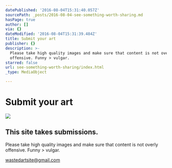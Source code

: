 ```yaml
---
datePublished: '2016-08-04T15:31:40.057Z'
sourcePath: _posts/2016-08-04-see-something-worth-sharing.md
hasPage: true
author: []
via: {}
dateModified: '2016-08-04T15:31:39.484Z'
title: Submit your art
publisher: {}
description: >-
  Please take high quality images and make sure that content is not overly
  offensive. Funny > vulgar.
starred: false
url: see-something-worth-sharing/index.html
_type: MediaObject

---
```

# Submit your art
![](https://imgflo.herokuapp.com/graph/vahj1ThiexotieMo/67db5944b5f9e94718eae10ee47a232a/croprotate.jpg?cropheight=3263&cropwidth=4928&degrees=0&input=https%3A%2F%2Fthe-grid-user-content.s3-us-west-2.amazonaws.com%2F233034c5-db1a-492d-9d1f-a5db5d3ea73a.jpg&x=0&y=0)

## This site takes submissions.

Please take high quality images and make sure that content is not overly offensive. Funny \> vulgar.

wastedartsite@gmail.com